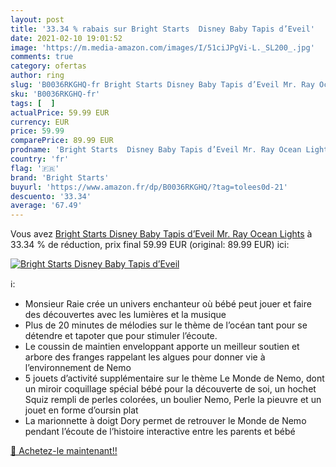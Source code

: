 ```yaml
---
layout: post
title: '33.34 % rabais sur Bright Starts  Disney Baby Tapis d’Eveil'
date: 2021-02-10 19:01:52
image: 'https://m.media-amazon.com/images/I/51ciJPgVi-L._SL200_.jpg'
comments: true
category: ofertas
author: ring
slug: 'B0036RKGHQ-fr Bright Starts Disney Baby Tapis d’Eveil Mr. Ray Ocean Lights'
sku: 'B0036RKGHQ-fr'
tags: [  ]
actualPrice: 59.99 EUR
currency: EUR
price: 59.99
comparePrice: 89.99 EUR
prodname: 'Bright Starts  Disney Baby Tapis d’Eveil Mr. Ray Ocean Lights'
country: 'fr'
flag: '🇫🇷'
brand: 'Bright Starts'
buyurl: 'https://www.amazon.fr/dp/B0036RKGHQ/?tag=tolees0d-21'
descuento: '33.34'
average: '67.49'
---
```


Vous avez [Bright Starts  Disney Baby Tapis d’Eveil Mr. Ray Ocean Lights](https://www.amazon.fr/dp/B0036RKGHQ/?tag=tolees0d-21)  à  33.34 % de réduction, prix final  59.99 EUR (original: 89.99 EUR) ici:

[![Bright Starts  Disney Baby Tapis d’Eveil](https://m.media-amazon.com/images/I/51ciJPgVi-L._SL200_.jpg)](https://www.amazon.fr/dp/B0036RKGHQ/?tag=tolees0d-21)

ℹ️:

- Monsieur Raie crée un univers enchanteur où bébé peut jouer et faire des découvertes avec les lumières et la musique
- Plus de 20 minutes de mélodies sur le thème de l’océan tant pour se détendre et tapoter que pour stimuler l’écoute.
- Le coussin de maintien enveloppant apporte un meilleur soutien et arbore des franges rappelant les algues pour donner vie à l’environnement de Nemo
- 5 jouets d’activité supplémentaire sur le thème Le Monde de Nemo, dont un miroir coquillage spécial bébé pour la découverte de soi, un hochet Squiz rempli de perles colorées, un boulier Nemo, Perle la pieuvre et un jouet en forme d’oursin plat
- La marionnette à doigt Dory permet de retrouver le Monde de Nemo pendant l’écoute de l’histoire interactive entre les parents et bébé

[🛒 Achetez-le maintenant!!](https://www.amazon.fr/dp/B0036RKGHQ/?tag=tolees0d-21)
